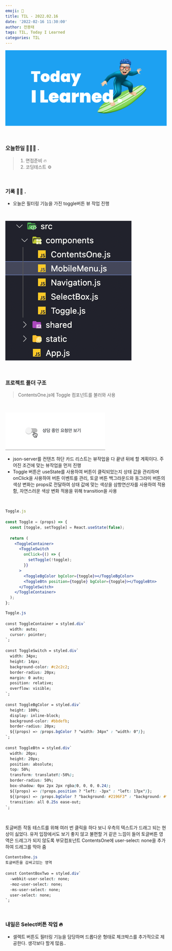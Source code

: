 ```yaml
---
emoji: 🌊
title: TIL - 2022.02.16
date: '2022-02-16 11:30:00'
author: 전용태
tags: TIL, Today I Learned
categories: TIL
---
```


![TIL.png](../TIL.png)

<br />

### 오늘한일 👨🏻‍💻 .
> 1. 면접준비 🔥
> 2. 코딩테스트 ⚙️

<br />

### 기록 ✍🏻 .

- 오늘은 필터링 기능을 가진 toggle버튼 뷰 작업 진행

<br />

![22_02_15_img_2.png](22_02_15_img_2.png)

<br />

### 프로젝트 폴더 구조

> ContentsOne.js에 Toggle 컴포넌트를 불러와 사용

<br />

![22_02_16_gif.gif](22_02_16_gif.gif)

- json-server를 컨텐츠 하단 카드 리스트는 뷰작업을 다 끝낸 뒤에 할 계획이다. 주어진 조건에 맞는 뷰작업을 먼저 진행
- Toggle 버튼은 useState를 사용하여 버튼이 클릭되었는지 상태 값을 관리하며 onClick을 사용하여 버튼 이벤트를 관리, 토글 버튼 백그라운드와 동그라미 버튼의 색상 변화는 props로 전달하여 상태 값에 맞는 색상을 삼항연산자를 사용하여 적용함, 자연스러운 색상 변화 적용을 위해 transition을 사용

<br />

```jsx
Toggle.js

const Toggle = (props) => {
  const [toggle, setToggle] = React.useState(false);

  return (
    <ToggleContainer>
      <ToggleSwitch
        onClick={() => {
          setToggle(!toggle);
        }}
      >
        <ToggleBgColor bgColor={toggle}></ToggleBgColor>
        <ToggleBtn position={toggle} bgColor={toggle}></ToggleBtn>
      </ToggleSwitch>
    </ToggleContainer>
  );
};
```
```css
Toggle.js

const ToggleContainer = styled.div`
  width: auto;
  cursor: pointer;
`;

const ToggleSwitch = styled.div`
  width: 34px;
  height: 14px;
  background-color: #c2c2c2;
  border-radius: 20px;
  margin: 0 auto;
  position: relative;
  overflow: visible;
`;

const ToggleBgColor = styled.div`
  height: 100%;
  display: inline-block;
  background-color: #bbdefb;
  border-radius: 20px;
  ${(props) => (props.bgColor ? "width: 34px" : "width: 0")};
`;

const ToggleBtn = styled.div`
  width: 20px;
  height: 20px;
  position: absolute;
  top: 50%;
  transform: translateY(-50%);
  border-radius: 50%;
  box-shadow: 0px 2px 2px rgba(0, 0, 0, 0.24);
  ${(props) => (!props.position ? "left: -3px" : "left: 17px")};
  ${(props) => (props.bgColor ? "background: #2196F3" : "background: #f5f5f5")};
  transition: all 0.25s ease-out;
`;
```

<br />

토글버튼 작동 테스트를 위해 여러 번 클릭을 하다 보니 우측의 텍스트가 드래그 되는 현상이 싫었다. 유저 입장에서도 보기 좋지 않고 불편할 거 같은 느낌이 들어 토글버튼 영역은 드레그가 되지 않도록 부모컴포넌트 ContentsOne에 user-select: none을 추가하여 드레그를 막아 줌

```css
ContentsOne.js
토글버튼을 감싸고있는 영역

const ContentBoxTwo = styled.div`
  -webkit-user-select: none;
  -moz-user-select: none;
  -ms-user-select: none;
  user-select: none;
`;

```

<br />

### 내일은 Select버튼 작업 🔥

- 셀렉트 버튼도 필터링 기능을 담당하며 드롭다운 형태로 체크박스를 추가적으로 제공한다. 생각보다 할게 많음..

<br />
<br />
